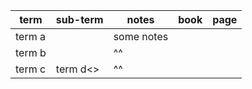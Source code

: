 | term   | sub-term | notes      | book | page |
| ------ | -------- | ---------- | ---- | ---- |
| term a |          | some notes |      |      |
| term b |          | ^^         |      |      |
| term c | term d<> | ^^         |      |      |
